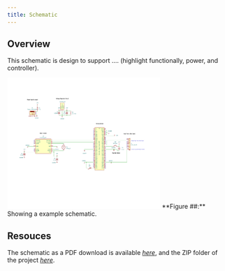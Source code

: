 ```yaml
---
title: Schematic
---
```


## Overview

This schematic is design to support .... (highlight functionally, power, and controller).


<img src="https://github.com/riatron8/riatron8.github.io/raw/main/docs/04-Schematic/Subsystem_Schematic_Design_Print.png" alt="schematic" width="350" height="300">
**Figure ##:** Showing a example schematic.


## Resouces

The schematic as a PDF download is available [*here*](https://github.com/riatron8/riatron8.github.io/raw/main/docs/04-Schematic/Schematic_Design_Print.pdf), and the ZIP folder of the project [*here*](https://github.com/riatron8/riatron8.github.io/raw/main/docs/04-Schematic/Subsystem_Schematic_Design.zip).
